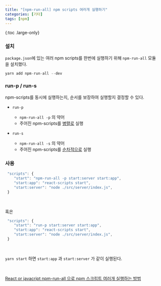 ```yaml
---
title: "[npm-run-all] npm scripts 여러개 실행하기"
categories: [기타]
tags: [npm]
---
```


{:toc .large-only}

### 설치

`package.json`에 있는 여러 npm scripts를 한번에 실행하기 위해 `npm-run-all` 모듈을 설치했다.

```js
yarn add npm-run-all --dev
```

### run-p / run-s

npm-scripts를 동시에 실행하는지, 순서를 보장하여 실행할지 결정할 수 있다.

- `run-p`

  - `npm-run-all -p` 의 약어
  - 주어진 npm-scripts를 <u>병렬로</u> 실행

- `run-s`
  - `npm-run-all -s` 의 약어
  - 주어진 npm-scripts를 <u>순차적으로</u> 실행

### 사용

```js
 "scripts": {
    "start": "npm-run-all -p start:server start:app",
    "start:app": "react-scripts start",
    "start:server": "node ./src/server/index.js",
 }
```

<br/>

혹은

```js
 "scripts": {
    "start": "run-p start:server start:app",
    "start:app": "react-scripts start",
    "start:server": "node ./src/server/index.js",
 }
```

<br/>

`yarn start` 하면 `start:app` 과 `start:server` 가 같이 실행된다.

<br/>

[React or javacript npm-run-all 으로 npm 스크립트 여러개 실행하는 방법](https://xxxxersuy.com/2)

